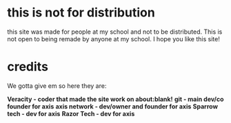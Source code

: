 # this is not for distribution
this site was made for people at my school and not to be distributed. This is not open to being remade by anyone at my school. I hope you like this site!

# credits
We gotta give em so here they are:

**Veracity - coder that made the site work on about:blank!**
**git - main dev/co founder for axis**
**axis network - dev/owner and founder for axis**
**Sparrow tech - dev for axis**
**Razor Tech - dev for axis**
